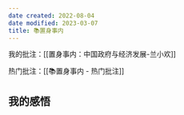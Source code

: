 ```yaml
---
date created: 2022-08-04
date modified: 2023-03-07
title: 📚置身事内
---
```


我的批注：[[置身事内：中国政府与经济发展-兰小欢]]

热门批注：[[📚置身事内 - 热门批注]]

## 我的感悟
